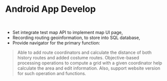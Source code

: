 # Android App Develop
</br>

- Set integrate test map API to implement map UI page, 
- Recording routing geoinformation, to store into SQL database, 
- Provide navigator for the primary function:
 > Able to add route coordinators and calculate the distance of both history routes and added costume routes. 
 > Objective-based processing operations to compute a grid with a given coordinator help calculate the area and edit information. 
 > Also, support website version for such operation and functions.
